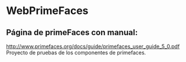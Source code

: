 # WebPrimeFaces
## Página de primeFaces con manual:
http://www.primefaces.org/docs/guide/primefaces_user_guide_5_0.pdf
Proyecto de pruebas de los componentes de primefaces.
